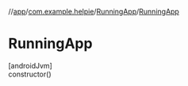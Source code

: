 //[app](../../../index.md)/[com.example.helpie](../index.md)/[RunningApp](index.md)/[RunningApp](-running-app.md)

# RunningApp

[androidJvm]\
constructor()
